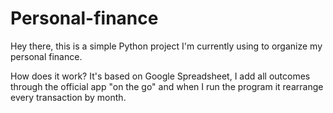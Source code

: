 # Personal-finance
Hey there, this is a simple Python project I'm currently using to organize my personal finance. 

How does it work?
It's based on Google Spreadsheet, I add all outcomes through the official app "on the go" and when I run the program it rearrange every transaction by month.
